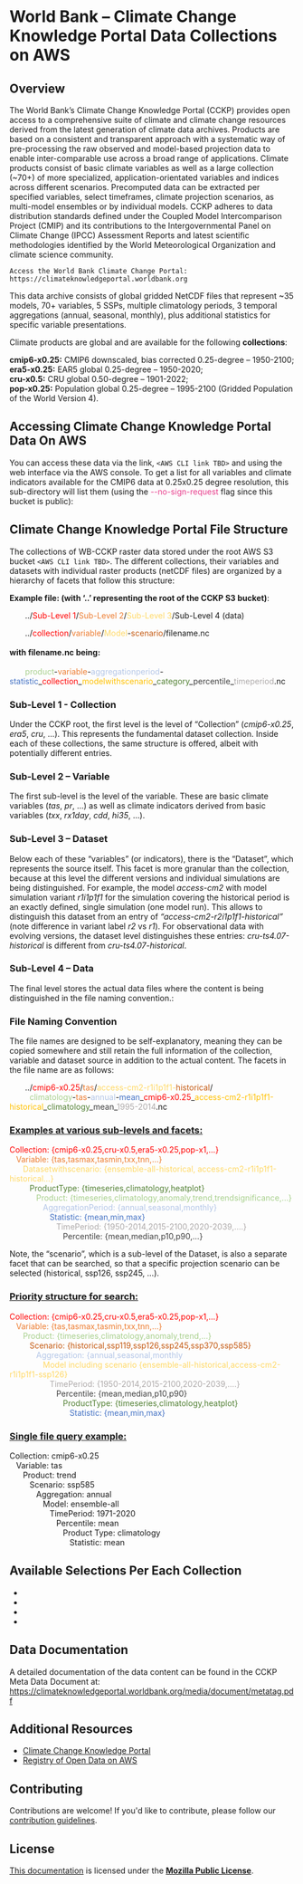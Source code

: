 # World Bank – Climate Change Knowledge Portal Data Collections on AWS

## Overview

The World Bank’s Climate Change Knowledge Portal (CCKP) provides open access to a comprehensive suite of climate and climate change resources derived from the latest generation of climate data archives. Products are based on a consistent and transparent approach with a systematic way of pre-processing the raw observed and model-based projection data to enable inter-comparable use across a broad range of applications. Climate products consist of basic climate variables as well as a large collection (~70+) of more specialized, application-orientated variables and indices across different scenarios. Precomputed data can be extracted per specified variables, select timeframes, climate projection scenarios, as multi-model ensembles or by individual models. CCKP adheres to data distribution standards defined under the Coupled Model Intercomparison Project (CMIP) and its contributions to the Intergovernmental Panel on Climate Change (IPCC) Assessment Reports and latest scientific methodologies identified by the World Meteorological Organization and climate science community.

```{seealso}
Access the World Bank Climate Change Portal: https://climateknowledgeportal.worldbank.org
```

This data archive consists of global gridded NetCDF files that represent ~35 models, 70+ variables, 5 SSPs, multiple climatology periods, 3 temporal aggregations (annual, seasonal, monthly), plus additional statistics for specific variable presentations.

Climate products are global and are available for the following **collections**:

**cmip6-x0.25:** CMIP6 downscaled, bias corrected 0.25-degree – 1950-2100;<br/>
**era5-x0.25:** EAR5 global 0.25-degree – 1950-2020;<br/>
**cru-x0.5:** CRU global 0.50-degree – 1901-2022;<br/>
**pop-x0.25:** Population global 0.25-degree – 1995-2100 (Gridded Population of the World Version 4).

## Accessing Climate Change Knowledge Portal Data On AWS

You can access these data via the link, `<AWS CLI link TBD>` and using the web interface via the AWS console. To get a list for all variables and climate indicators available for the CMIP6 data at 0.25x0.25 degree resolution, this sub-directory will list them (using the <font color='#E83E8C'>--no-sign-request</font> flag since this bucket is public):

## Climate Change Knowledge Portal File Structure

The collections of WB-CCKP raster data stored under the root AWS S3 bucket `<AWS CLI link TBD>`.  The different collections, their variables and datasets with individual raster products (netCDF files) are organized by a hierarchy of facets that follow this structure:

**Example file: (with ‘..’ representing the root of the CCKP S3 bucket)**:

&nbsp;&nbsp;&nbsp;&nbsp;&nbsp;&nbsp; ../<font color='#FF0000'>Sub-Level 1</font>/<font color='#ED7D31'>Sub-Level 2</font>/<font color='#FFD966'>Sub-Level 3</font>/Sub-Level 4 (data)

&nbsp;&nbsp;&nbsp;&nbsp;&nbsp;&nbsp; ../<font color='#FF0000'>collection</font>/<font color='#ED7D31'>variable</font>/<font color='#FFD966'>Model</font>-<font color='#C45911'>scenario</font>/filename.nc<br/>
&nbsp;&nbsp;&nbsp;&nbsp;&nbsp;&nbsp;&nbsp;&nbsp; <br><b>with filename.nc being:</b><br><br/>
&nbsp;&nbsp;&nbsp;&nbsp;&nbsp;&nbsp; <font color='#A8D08D'>product</font>-<font color='#ED7D31'>variable</font>-<font color='#B4C6E7'>aggregationperiod</font>-<font color='#4472C4'>statistic</font>\_<font color='#FF0000'>collection</font>\_<font color='#FFC000'>modelwithscenario</font>\_<font color='#538135'>category</font>\_<font color='#404040'>percentile</font>\_<font color='#AEAAAA'>timeperiod</font>.nc

### Sub-Level 1 - Collection

Under the CCKP root, the first level is the level of “Collection” (*cmip6-x0.25*, *era5*, *cru*, …). This represents the fundamental dataset collection. Inside each of these collections, the same structure is offered, albeit with potentially different entries.

### Sub-Level 2 – Variable

The first sub-level is the level of the variable. These are basic climate variables (*tas*, *pr*, …) as well as climate indicators derived from basic variables (*txx*, *rx1day*, *cdd*, *hi35*, …).

### Sub-Level 3 – Dataset

Below each of these “variables” (or indicators), there is the “Dataset”, which represents the source itself. This facet is more granular than the collection, because at this level the different versions and individual simulations are being distinguished. For example, the model *access-cm2* with model simulation variant *r1i1p1f1* for the simulation covering the historical period is an exactly defined, single simulation (one model run). This allows to distinguish this dataset from an entry of *“access-cm2-r2i1p1f1-historical”* (note difference in variant label *r2* vs *r1*). For observational data with evolving versions, the dataset level distinguishes these entries: *cru-ts4.07-historical* is different from *cru-ts4.07-historical*.

### Sub-Level 4 – Data

The final level stores the actual data files where the content is being distinguished in the file naming convention.:

### File Naming Convention

The file names are designed to be self-explanatory, meaning they can be copied somewhere and still retain the full information of the collection, variable and dataset source in addition to the actual content. The facets in the file name are as follows:

&nbsp;&nbsp;&nbsp;&nbsp;&nbsp;&nbsp; ../<font color='#FF0000'>cmip6-x0.25</font>/<font color='#ED7D31'>tas</font>/<font color='#FFD966'>access-cm2-r1i1p1f1-</font><font color='#C45911'>historical</font>/<br/>
&nbsp;&nbsp;&nbsp;&nbsp;&nbsp;&nbsp;&nbsp;&nbsp; <font color='#A8D08D'>climatology</font>-<font color='#ED7D31'>tas</font>-<font color='#B4C6E7'>annual</font>-<font color='#4472C4'>mean</font>\_<font color='#FF0000'>cmip6-x0.25</font>\_<font color='#FFC000'>access-cm2-r1i1p1f1-historical</font>\_<font color='#538135'>climatology</font>\_<font color='#404040'>mean</font>\_<font color='#AEAAAA'>1995-2014</font>.nc

### <ins> Examples at various sub-levels and facets: </ins>

<font color='#FF0000'>Collection: {cmip6-x0.25,cru-x0.5,era5-x0.25,pop-x1,…}</font><br/>
&nbsp;&nbsp;&nbsp;<font color='#ED7D31'>Variable: {tas,tasmax,tasmin,txx,tnn,…}</font><br/>
&nbsp;&nbsp;&nbsp;&nbsp;&nbsp;&nbsp;<font color='#FFD966'>Datasetwithscenario: {ensemble-all-historical, access-cm2-r1i1p1f1-historical…}</font><br/>
&nbsp;&nbsp;&nbsp;&nbsp;&nbsp;&nbsp;&nbsp;&nbsp;&nbsp;<font color='#538135'>ProductType: {timeseries,climatology,heatplot}</font><br/>
&nbsp;&nbsp;&nbsp;&nbsp;&nbsp;&nbsp;&nbsp;&nbsp;&nbsp;&nbsp;&nbsp;&nbsp;<font color='#A8D08D'>Product: {timeseries,climatology,anomaly,trend,trendsignificance,…}</font><br/>
&nbsp;&nbsp;&nbsp;&nbsp;&nbsp;&nbsp;&nbsp;&nbsp;&nbsp;&nbsp;&nbsp;&nbsp;&nbsp;&nbsp;&nbsp;<font color='#B4C6E7'>AggregationPeriod: {annual,seasonal,monthly}</font><br/>
&nbsp;&nbsp;&nbsp;&nbsp;&nbsp;&nbsp;&nbsp;&nbsp;&nbsp;&nbsp;&nbsp;&nbsp;&nbsp;&nbsp;&nbsp;&nbsp;&nbsp;&nbsp;<font color='#4472C4'>Statistic: {mean,min,max}</font><br/>
&nbsp;&nbsp;&nbsp;&nbsp;&nbsp;&nbsp;&nbsp;&nbsp;&nbsp;&nbsp;&nbsp;&nbsp;&nbsp;&nbsp;&nbsp;&nbsp;&nbsp;&nbsp;&nbsp;&nbsp;&nbsp;<font color='#AEAAAA'>TimePeriod: {1950-2014,2015-2100,2020-2039,….}</font><br/>
&nbsp;&nbsp;&nbsp;&nbsp;&nbsp;&nbsp;&nbsp;&nbsp;&nbsp;&nbsp;&nbsp;&nbsp;&nbsp;&nbsp;&nbsp;&nbsp;&nbsp;&nbsp;&nbsp;&nbsp;&nbsp;&nbsp;&nbsp;&nbsp;<font color='#404040'>Percentile: {mean,median,p10,p90,…}</font><br/>

Note, the “scenario”, which is a sub-level of the Dataset, is also a separate facet that can be searched, so that a specific projection scenario can be selected (historical, ssp126, ssp245, …).

### <ins> Priority structure for search: </ins>

<font color='#FF0000'>Collection: {cmip6-x0.25,cru-x0.5,era5-x0.25,pop-x1,…}</font><br/>
&nbsp;&nbsp;&nbsp;<font color='#ED7D31'>Variable: {tas,tasmax,tasmin,txx,tnn,…}</font><br/>
&nbsp;&nbsp;&nbsp;&nbsp;&nbsp;&nbsp;<font color='#A8D08D'>Product: {timeseries,climatology,anomaly,trend,…}</font><br/>
&nbsp;&nbsp;&nbsp;&nbsp;&nbsp;&nbsp;&nbsp;&nbsp;&nbsp;<font color='#C45911'>Scenario: {historical,ssp119,ssp126,ssp245,ssp370,ssp585}</font><br/>
&nbsp;&nbsp;&nbsp;&nbsp;&nbsp;&nbsp;&nbsp;&nbsp;&nbsp;&nbsp;&nbsp;&nbsp;<font color='#B4C6E7'>Aggregation: {annual,seasonal,monthly</font><br/>
&nbsp;&nbsp;&nbsp;&nbsp;&nbsp;&nbsp;&nbsp;&nbsp;&nbsp;&nbsp;&nbsp;&nbsp;&nbsp;&nbsp;&nbsp;<font color='#FFD966'>Model including scenario {ensemble-all-historical,access-cm2-r1i1p1f1-ssp126}</font><br/>
&nbsp;&nbsp;&nbsp;&nbsp;&nbsp;&nbsp;&nbsp;&nbsp;&nbsp;&nbsp;&nbsp;&nbsp;&nbsp;&nbsp;&nbsp;&nbsp;&nbsp;&nbsp;<font color='#AEAAAA'>TimePeriod: {1950-2014,2015-2100,2020-2039,….}</font><br/>
&nbsp;&nbsp;&nbsp;&nbsp;&nbsp;&nbsp;&nbsp;&nbsp;&nbsp;&nbsp;&nbsp;&nbsp;&nbsp;&nbsp;&nbsp;&nbsp;&nbsp;&nbsp;&nbsp;&nbsp;&nbsp;<font color='#404040'>Percentile: {mean,median,p10,p90}</font><br/>
&nbsp;&nbsp;&nbsp;&nbsp;&nbsp;&nbsp;&nbsp;&nbsp;&nbsp;&nbsp;&nbsp;&nbsp;&nbsp;&nbsp;&nbsp;&nbsp;&nbsp;&nbsp;&nbsp;&nbsp;&nbsp;&nbsp;&nbsp;&nbsp;<font color='#538135'>ProductType: {timeseries,climatology,heatplot}</font><br/>
&nbsp;&nbsp;&nbsp;&nbsp;&nbsp;&nbsp;&nbsp;&nbsp;&nbsp;&nbsp;&nbsp;&nbsp;&nbsp;&nbsp;&nbsp;&nbsp;&nbsp;&nbsp;&nbsp;&nbsp;&nbsp;&nbsp;&nbsp;&nbsp;&nbsp;&nbsp;&nbsp;<font color='#4472C4'>Statistic: {mean,min,max}</font><br/>

### <ins> Single file query example: </ins>

Collection: cmip6-x0.25<br/>
&nbsp;&nbsp;&nbsp;Variable: tas<br/>
&nbsp;&nbsp;&nbsp;&nbsp;&nbsp;&nbsp;Product: trend<br/>
&nbsp;&nbsp;&nbsp;&nbsp;&nbsp;&nbsp;&nbsp;&nbsp;&nbsp;Scenario: ssp585<br/>
&nbsp;&nbsp;&nbsp;&nbsp;&nbsp;&nbsp;&nbsp;&nbsp;&nbsp;&nbsp;&nbsp;&nbsp;Aggregation: annual<br/>
&nbsp;&nbsp;&nbsp;&nbsp;&nbsp;&nbsp;&nbsp;&nbsp;&nbsp;&nbsp;&nbsp;&nbsp;&nbsp;&nbsp;&nbsp;Model: ensemble-all<br/>
&nbsp;&nbsp;&nbsp;&nbsp;&nbsp;&nbsp;&nbsp;&nbsp;&nbsp;&nbsp;&nbsp;&nbsp;&nbsp;&nbsp;&nbsp;&nbsp;&nbsp;&nbsp;TimePeriod: 1971-2020<br/>
&nbsp;&nbsp;&nbsp;&nbsp;&nbsp;&nbsp;&nbsp;&nbsp;&nbsp;&nbsp;&nbsp;&nbsp;&nbsp;&nbsp;&nbsp;&nbsp;&nbsp;&nbsp;&nbsp;&nbsp;&nbsp;Percentile: mean<br/>
&nbsp;&nbsp;&nbsp;&nbsp;&nbsp;&nbsp;&nbsp;&nbsp;&nbsp;&nbsp;&nbsp;&nbsp;&nbsp;&nbsp;&nbsp;&nbsp;&nbsp;&nbsp;&nbsp;&nbsp;&nbsp;&nbsp;&nbsp;&nbsp;Product Type: climatology<br/>
&nbsp;&nbsp;&nbsp;&nbsp;&nbsp;&nbsp;&nbsp;&nbsp;&nbsp;&nbsp;&nbsp;&nbsp;&nbsp;&nbsp;&nbsp;&nbsp;&nbsp;&nbsp;&nbsp;&nbsp;&nbsp;&nbsp;&nbsp;&nbsp;&nbsp;&nbsp;&nbsp;Statistic: mean<br/>

## Available Selections Per Each Collection

- [](cmip6-x0.25)
- [](cru-x0.5)
- [](era5-x0.25)
- [](pop-x0.25)

## Data Documentation

A detailed documentation of the data content can be found in the CCKP Meta Data Document at: <https://climateknowledgeportal.worldbank.org/media/document/metatag.pdf>

## Additional Resources

- [Climate Change Knowledge Portal](https://climateknowledgeportal.worldbank.org/)
- [Registry of Open Data on AWS](https://registry.opendata.aws/)

## Contributing

Contributions are welcome! If you'd like to contribute, please follow our [contribution guidelines](https://github.com/worldbank/climateknowledgeportal/blob/main/CONTRIBUTING.md).

## License

[This documentation](https://github.com/worldbank/climateknowledgeportal) is licensed under the [**Mozilla Public License**](LICENSE).
